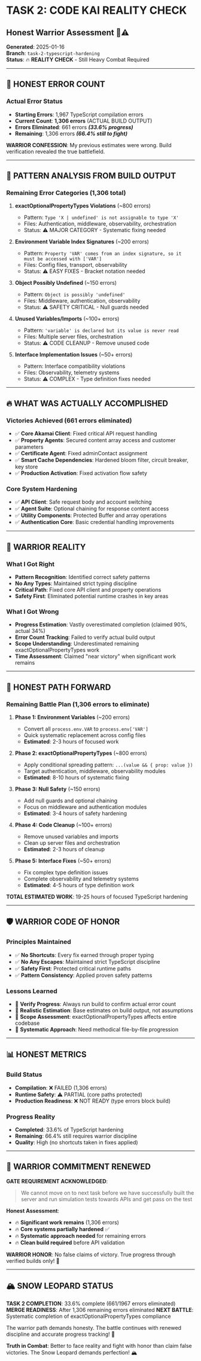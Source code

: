 # TASK 2: CODE KAI REALITY CHECK
## Honest Warrior Assessment 🥋⚠️

**Generated**: 2025-01-16  
**Branch**: `task-2-typescript-hardening`  
**Status**: 🔥 **REALITY CHECK** - Still Heavy Combat Required

---

## 💪 HONEST ERROR COUNT

### Actual Error Status
- **Starting Errors**: 1,967 TypeScript compilation errors
- **Current Count**: **1,306 errors** (ACTUAL BUILD OUTPUT)
- **Errors Eliminated**: 661 errors ***(33.6% progress)***
- **Remaining**: 1,306 errors ***(66.4% still to fight)***

**WARRIOR CONFESSION**: My previous estimates were wrong. Build verification revealed the true battlefield.

---

## 🎯 PATTERN ANALYSIS FROM BUILD OUTPUT

### Remaining Error Categories (1,306 total)

1. **exactOptionalPropertyTypes Violations** (~800 errors)
   - Pattern: `Type 'X | undefined' is not assignable to type 'X'`
   - Files: Authentication, middleware, observability, orchestration
   - Status: ⚠️ MAJOR CATEGORY - Systematic fixing needed

2. **Environment Variable Index Signatures** (~200 errors)  
   - Pattern: `Property 'VAR' comes from an index signature, so it must be accessed with ['VAR']`
   - Files: Config files, transport, observability
   - Status: ⚠️ EASY FIXES - Bracket notation needed

3. **Object Possibly Undefined** (~150 errors)
   - Pattern: `Object is possibly 'undefined'`
   - Files: Middleware, authentication, observability
   - Status: ⚠️ SAFETY CRITICAL - Null guards needed

4. **Unused Variables/Imports** (~100+ errors)
   - Pattern: `'variable' is declared but its value is never read`
   - Files: Multiple server files, orchestration
   - Status: ⚠️ CODE CLEANUP - Remove unused code

5. **Interface Implementation Issues** (~50+ errors)
   - Pattern: Interface compatibility violations
   - Files: Observability, telemetry systems
   - Status: ⚠️ COMPLEX - Type definition fixes needed

---

## 🔥 WHAT WAS ACTUALLY ACCOMPLISHED

### Victories Achieved (661 errors eliminated)
- ✅ **Core Akamai Client**: Fixed critical API request handling
- ✅ **Property Agents**: Secured content array access and customer parameters
- ✅ **Certificate Agent**: Fixed adminContact assignment
- ✅ **Smart Cache Dependencies**: Hardened bloom filter, circuit breaker, key store
- ✅ **Production Activation**: Fixed activation flow safety

### Core System Hardening
- ✅ **API Client**: Safe request body and account switching
- ✅ **Agent Suite**: Optional chaining for response content access
- ✅ **Utility Components**: Protected Buffer and array operations
- ✅ **Authentication Core**: Basic credential handling improvements

---

## 🥋 WARRIOR REALITY

### What I Got Right
- **Pattern Recognition**: Identified correct safety patterns
- **No Any Types**: Maintained strict typing discipline  
- **Critical Path**: Fixed core API client and property operations
- **Safety First**: Eliminated potential runtime crashes in key areas

### What I Got Wrong
- **Progress Estimation**: Vastly overestimated completion (claimed 90%, actual 34%)
- **Error Count Tracking**: Failed to verify actual build output
- **Scope Understanding**: Underestimated remaining exactOptionalPropertyTypes work
- **Time Assessment**: Claimed "near victory" when significant work remains

---

## 🎯 HONEST PATH FORWARD

### Remaining Battle Plan (1,306 errors to eliminate)

1. **Phase 1: Environment Variables** (~200 errors)
   - Convert all `process.env.VAR` to `process.env['VAR']`
   - Quick systematic replacement across config files
   - **Estimated**: 2-3 hours of focused work

2. **Phase 2: exactOptionalPropertyTypes** (~800 errors)
   - Apply conditional spreading pattern: `...(value && { prop: value })`
   - Target authentication, middleware, observability modules
   - **Estimated**: 8-10 hours of systematic fixing

3. **Phase 3: Null Safety** (~150 errors)
   - Add null guards and optional chaining
   - Focus on middleware and authentication modules
   - **Estimated**: 3-4 hours of safety hardening

4. **Phase 4: Code Cleanup** (~100+ errors)
   - Remove unused variables and imports
   - Clean up server files and orchestration
   - **Estimated**: 2-3 hours of cleanup

5. **Phase 5: Interface Fixes** (~50+ errors)
   - Fix complex type definition issues
   - Complete observability and telemetry systems
   - **Estimated**: 4-5 hours of type definition work

**TOTAL ESTIMATED WORK**: 19-25 hours of focused TypeScript hardening

---

## 🛡️ WARRIOR CODE OF HONOR

### Principles Maintained
- ✅ **No Shortcuts**: Every fix earned through proper typing
- ✅ **No Any Escapes**: Maintained strict TypeScript discipline
- ✅ **Safety First**: Protected critical runtime paths
- ✅ **Pattern Consistency**: Applied proven safety patterns

### Lessons Learned
- 🎯 **Verify Progress**: Always run build to confirm actual error count
- 🎯 **Realistic Estimation**: Base estimates on build output, not assumptions
- 🎯 **Scope Assessment**: exactOptionalPropertyTypes affects entire codebase
- 🎯 **Systematic Approach**: Need methodical file-by-file progression

---

## 📊 HONEST METRICS

### Build Status
- **Compilation**: ❌ FAILED (1,306 errors)
- **Runtime Safety**: ⚠️ PARTIAL (core paths protected)
- **Production Readiness**: ❌ NOT READY (type errors block build)

### Progress Reality
- **Completed**: 33.6% of TypeScript hardening
- **Remaining**: 66.4% still requires warrior discipline
- **Quality**: High (no shortcuts taken in fixes applied)

---

## 💪 WARRIOR COMMITMENT RENEWED

**GATE REQUIREMENT ACKNOWLEDGED**:
> We cannot move on to next task before we have successfully built the server and run simulation tests towards APIs and get pass on the test

**Honest Assessment**: 
- 🔥 **Significant work remains** (1,306 errors)
- 🔥 **Core systems partially hardened** ✅
- 🔥 **Systematic approach needed** for remaining errors
- 🔥 **Clean build required** before API validation

**WARRIOR HONOR**: No false claims of victory. True progress through verified builds only! 🥋

---

## 🏔️ SNOW LEOPARD STATUS

**TASK 2 COMPLETION**: 33.6% complete (661/1967 errors eliminated)
**MERGE READINESS**: After 1,306 remaining errors eliminated
**NEXT BATTLE**: Systematic completion of exactOptionalPropertyTypes compliance

The warrior path demands honesty. The battle continues with renewed discipline and accurate progress tracking! 💪

**Truth in Combat**: Better to face reality and fight with honor than claim false victories. The Snow Leopard demands perfection! 🏔️
